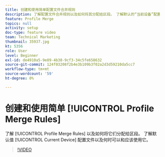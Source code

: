 ```yaml
---
title: 创建和使用简单配置文件合并规则
description: 了解配置文件合并规则以及如何将其分配给区段。 了解默认的“当前设备”配置文件以及何时可以/应该使用它。
feature: Profile Merge
topics: null
activity: setup
doc-type: feature video
team: Technical Marketing
thumbnail: 35937.jpg
kt: 5356
role: User
level: Beginner
exl-id: de4910a5-9e89-4b38-9cf3-34c5fe658632
source-git-commit: 124f03208f2b4e3b109b3f02a2d3d59210da5cc7
workflow-type: tm+mt
source-wordcount: '59'
ht-degree: 0%

---
```


# 创建和使用简单 [!UICONTROL Profile Merge Rules]

了解 [!UICONTROL Profile Merge Rules] 以及如何将它们分配给区段。 了解默认值 [!UICONTROL Current Device] 配置文件以及何时可以和应该使用它。

>[!VIDEO](https://video.tv.adobe.com/v/35937/?quality=12&learn=on)
